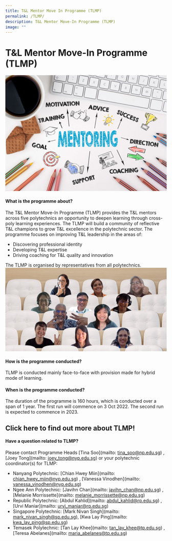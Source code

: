 ```yaml
---
title: T&L Mentor Move In Programme (TLMP)
permalink: /TLMP/
description: T&L Mentor Move-In Programme (TLMP)
image: ""
---
```

# T&L Mentor Move-In Programme (TLMP)

![](/images/70290420_MLsuccess.jpg)

#### What is the programme about?

The T&L Mentor Move-In Programme (TLMP) provides the T&L mentors across five polytechnics an opportunity to deepen learning through cross-poly learning experiences. The TLMP will build a community of reflective T&L champions to grow T&L excellence in the polytechnic sector. The programme focuses on improving T&L leadership in the areas of:
* Discovering professional identity
* Developing T&L expertise
* Driving coaching for T&L quality and innovation

The TLMP is organised by representatives from all polytechnics.
![](/images/tlmp2.jpg)


#### How is the programme conducted?

TLMP is conducted mainly face-to-face with provision made for hybrid mode of learning.

#### When is the programme conducted?

The duration of the programme is 160 hours, which is conducted over a span of 1 year. The first run will commence on 3 Oct 2022. The second run is expected to commence in 2023.

## Click here to find out more about TLMP!



#### Have a question related to TLMP?

Please contact Programme Heads [Tina Soo](mailto: tina_soo@np.edu.sg) , [Joey Tong](mailto: joey_tong@nyp.edu.sg) or your polytechnic coordinator(s) for TLMP:

* Nanyang Polytechnic: [Chian Hwey Miin](mailto: chian_hwey_miin@nyp.edu.sg) , [Vanessa Vinodhen](mailto: vanessa_vinodhen@nyp.edu.sg)
* Ngee Ann Polytechnic: [Javihn Chan](mailto: javihn_chan@np.edu.sg) , [Melanie Morrissette](mailto: melanie_morrissette@np.edu.sg)
* Republic Polytechnic: [Abdul Kahlid](mailto: abdul_kahlid@rp.edu.sg) , [Urvi Maniar](mailto: urvi_maniar@rp.edu.sg)
* Singapore Polytechnic: [Mark Nivan Singh](mailto: mark_nivan_singh@sp.edu.sg), [Kwa Lay Ping](mailto: kwa_lay_ping@sp.edu.sg)
* Temasek Polytechnic: [Tan Lay Khee](mailto: tan_lay_khee@tp.edu.sg) , [Teresa Abelanes](mailto: maria_abelanes@tp.edu.sg)
